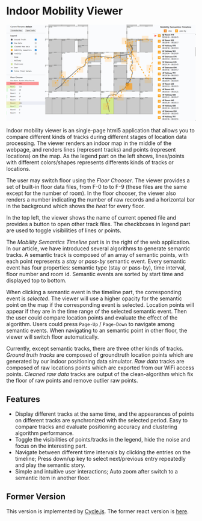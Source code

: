 # Indoor Mobility Viewer

![preview.gif](docs/preview.gif)

Indoor mobility viewer is an single-page html5 application that allows you to compare different kinds of tracks during different stages of location data processing. The viewer renders an indoor map in the middle of the webpage, and renders lines (represent tracks) and points (represent locations) on the map. As the legend part on the left shows, lines/points with different colors/shapes represents differents kinds of tracks or locations.

The user may switch floor using the *Floor Chooser*. The viewer provides a set of built-in floor data files, from F-0 to to F-9 (these files are the same except for the number of room). In the floor chooser, the viewer also renders a number indicating the number of raw records and a horizontal bar in the background which shows the *heat* for every floor.

In the top left, the viewer shows the name of current opened file and provides a button to open other track files. The checkboxes in legend part are used to toggle visibilities of lines or points.

The *Mobility Semantics Timeline* part is in the right of the web application. In our article, we have introduced several algorithms to generate semantic tracks. A semantic track is composed of an array of semantic points, with each point represents a *stay* or *pass-by* semantic event. Every semantic event has four properties: semantic type (stay or pass-by), time interval, floor number and room id. Semantic events are sorted by start time and displayed top to bottom.

When clicking a semantic event in the timeline part, the corresponding event is *selected*. The viewer will use a higher opacity for the semantic point on the map if the corresponding event is selected. Location points will appear if they are in the time range of the selected semantic event. Then the user could compare location points and evaluate the effect of the algorithm. Users could press `Page-Up` / `Page-Down` to navigate among semantic events. When navigating to an semantic point in other floor, the viewer will switch floor automatically.

Currently, except semantic tracks, there are three other kinds of tracks. *Ground truth tracks* are composed of groundtruth location points which are generated by our indoor positioning data simulator. *Raw data* tracks are composed of raw locations points which are exported from our WiFi access points. *Cleaned raw data* tracks are output of the clean-algorithm which fix the floor of raw points and remove outlier raw points.

## Features

* Display different tracks at the same time, and the appearances of points on different tracks are synchronized with the selected period. Easy to compare tracks and evaluate positioning accuracy and clustering algorithm performance.
* Toggle the visibilities of points/tracks in the legend, hide the noise and focus on the interesting part.
* Navigate between different time intervals by clicking the entries on the timeline; Press down/up key to select next/previous entry repeatedly and play the semantic story.
* Simple and intuitive user interactions; Auto zoom after switch to a semantic item in another floor.

## Former Version

This version is implemented by [Cycle.js](https://cycle.js.org). The former react version is [here](https://github.com/shinima/indoor-mobility-viewer).